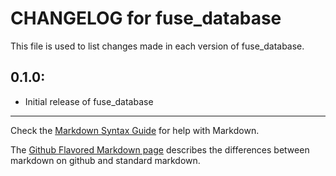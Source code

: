 # CHANGELOG for fuse_database

This file is used to list changes made in each version of fuse_database.

## 0.1.0:

* Initial release of fuse_database

- - -
Check the [Markdown Syntax Guide](http://daringfireball.net/projects/markdown/syntax) for help with Markdown.

The [Github Flavored Markdown page](http://github.github.com/github-flavored-markdown/) describes the differences between markdown on github and standard markdown.
